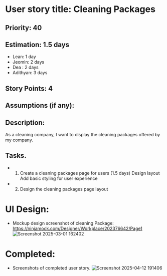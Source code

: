 # User story title: Cleaning Packages

## Priority: 40 

## Estimation: 1.5 days
* Lean: 1 day 
* Jeomin: 2 days
* Dea : 2 days
* Adithyan: 3 days

## Story Points: 4

## Assumptions (if any):

## Description: 
As a cleaning company, I want to display the cleaning packages offered by my company.

## Tasks.

* 1. Create a cleaning packages page for users (1.5 days)
Design layout
Add basic styling for user experience
* 2. Design the cleaning packages page layout 



# UI Design:
*  Mockup design screenshot of cleaning Package: https://ninjamock.com/Designer/Workplace/202376642/Page1
![Screenshot 2025-03-01 162402](https://github.com/user-attachments/assets/85a6cc6a-bf0f-48bb-862c-acf532448944)

# Completed:
* Screenshots of completed user story. 
 ![Screenshot 2025-04-12 191406](https://github.com/user-attachments/assets/22a64968-410e-452c-a11b-722ee30dc0b2)


